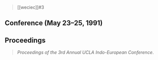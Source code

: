 > [[weciec]]#3

## Conference (May 23–25, 1991)
## Proceedings
> *Proceedings of the 3rd Annual UCLA Indo-European Conference*.